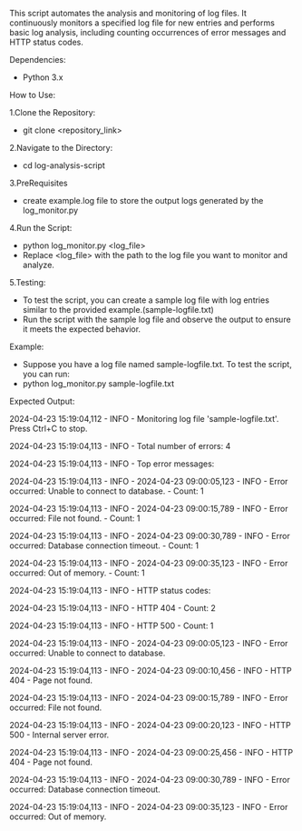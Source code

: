 This script automates the analysis and monitoring of log files. It continuously monitors a specified log file for new entries and performs basic log analysis, including counting occurrences of error messages and HTTP status codes.

Dependencies:
- Python 3.x

How to Use:

1.Clone the Repository:
- git clone <repository_link>

2.Navigate to the Directory:
- cd log-analysis-script

3.PreRequisites
- create example.log file to store the output logs generated by the log_monitor.py

4.Run the Script: 
- python log_monitor.py <log_file>
- Replace <log_file> with the path to the log file you want to monitor and analyze.

5.Testing:
- To test the script, you can create a sample log file with log entries similar to the provided example.(sample-logfile.txt)
- Run the script with the sample log file and observe the output to ensure it meets the expected behavior.
  
Example:
- Suppose you have a log file named sample-logfile.txt. To test the script, you can run:
- python log_monitor.py sample-logfile.txt

Expected Output:

2024-04-23 15:19:04,112 - INFO - Monitoring log file 'sample-logfile.txt'. Press Ctrl+C to stop.

2024-04-23 15:19:04,113 - INFO - Total number of errors: 4

2024-04-23 15:19:04,113 - INFO - Top error messages:

2024-04-23 15:19:04,113 - INFO - 2024-04-23 09:00:05,123 - INFO - Error occurred: Unable to connect to database. - Count: 1

2024-04-23 15:19:04,113 - INFO - 2024-04-23 09:00:15,789 - INFO - Error occurred: File not found. - Count: 1

2024-04-23 15:19:04,113 - INFO - 2024-04-23 09:00:30,789 - INFO - Error occurred: Database connection timeout. - Count: 1

2024-04-23 15:19:04,113 - INFO - 2024-04-23 09:00:35,123 - INFO - Error occurred: Out of memory. - Count: 1

2024-04-23 15:19:04,113 - INFO - HTTP status codes:

2024-04-23 15:19:04,113 - INFO - HTTP 404 - Count: 2

2024-04-23 15:19:04,113 - INFO - HTTP 500 - Count: 1

2024-04-23 15:19:04,113 - INFO - 2024-04-23 09:00:05,123 - INFO - Error occurred: Unable to connect to database.

2024-04-23 15:19:04,113 - INFO - 2024-04-23 09:00:10,456 - INFO - HTTP 404 - Page not found.

2024-04-23 15:19:04,113 - INFO - 2024-04-23 09:00:15,789 - INFO - Error occurred: File not found.

2024-04-23 15:19:04,113 - INFO - 2024-04-23 09:00:20,123 - INFO - HTTP 500 - Internal server error.

2024-04-23 15:19:04,113 - INFO - 2024-04-23 09:00:25,456 - INFO - HTTP 404 - Page not found.

2024-04-23 15:19:04,113 - INFO - 2024-04-23 09:00:30,789 - INFO - Error occurred: Database connection timeout.

2024-04-23 15:19:04,113 - INFO - 2024-04-23 09:00:35,123 - INFO - Error occurred: Out of memory.
